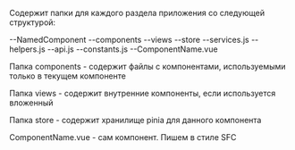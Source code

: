 Содержит папки для каждого раздела приложения со следующей структурой:

--NamedComponent --components --views --store --services.js --helpers.js --api.js --constants.js --ComponentName.vue

Папка components - содержит файлы с компонентами, используемыми только в текущем компоненте

Папка views - содержит внутренние компоненты, если используется вложенный

Папка store - содержит хранилище pinia для данного компонента

ComponentName.vue - сам компонент. Пишем в стиле SFC <script setup>

api.js - содержит файлы с запросами на бэкенд

services.js - содержит классы и функции, реализующие бизнес правила, т.е. реализующими аналитику.

helpers.js - содержит функции, которые необходимы для реализации бизнес логики, а также необходимы только в данном компоненте. Например, преобразование дат.

constants.js - константы только для данного раздела